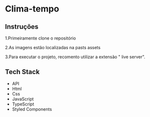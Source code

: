 # Clima-tempo


## Instruções

1.Primeiramente clone o repositório

2.As imagens estão localizadas na pasts assets

3.Para executar o projeto, recomento utilizar a extensão " live server".


## Tech Stack
- API
- Html
- Css
- JavaScript
- TypeScript
- Styled Components
